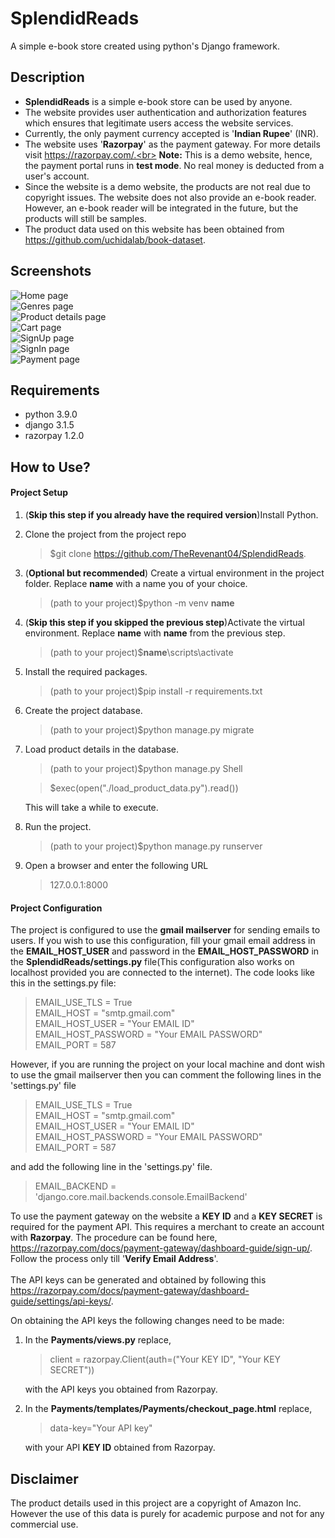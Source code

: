 # SplendidReads
A simple e-book store created using python's Django framework.

## Description
* **SplendidReads** is a simple e-book store can be used by anyone.
* The website provides user authentication and authorization features which ensures that legitimate users access the website services.
* Currently, the only payment currency accepted is '**Indian Rupee**' (INR).
* The website uses '**Razorpay**' as the payment gateway. For more details visit https://razorpay.com/.<br> **Note:** This is a demo website, hence, the payment portal runs in **test mode**.
  No real money is deducted from a user's account.
* Since the website is a demo website, the products are not real due to copyright issues. The website does not also provide an e-book reader. However, an e-book reader will be integrated in the future, but the products will still be samples.
* The product data used on this website has been obtained from https://github.com/uchidalab/book-dataset.


## Screenshots
![Home page](/static/images/home.png)
<br>
![Genres page](/static/images/genres.png)
<br>
![Product details page](/static/images/product_details.png)
<br>
![Cart page](/static/images/cart.png)
<br>
![SignUp page](/static/images/signup.png)
<br>
![SignIn page](/static/images/signin.png)
<br>
![Payment page](/static/images/payment.png)

## Requirements
* python 3.9.0
* django 3.1.5
* razorpay 1.2.0

## How to Use?
 #### Project Setup  
1. (**Skip this step if you already have the required version**)Install Python.

1. Clone the project from the project repo
   >$git clone https://github.com/TheRevenant04/SplendidReads.

1. (**Optional but recommended**) Create a virtual environment in the project folder. Replace **name** with a name you of your choice.
   >(path to your project)$python -m venv **name**  

1. (**Skip this step if you skipped the previous step**)Activate the virtual environment. Replace **name** with **name** from the previous step.
   >(path to your project)$**name**\scripts\activate

1. Install the required packages.
   >(path to your project)$pip install -r requirements.txt

1. Create the project database.
   >(path to your project)$python manage.py migrate

1. Load product details in the database.
   >(path to your project)$python manage.py Shell

   >$exec(open("./load_product_data.py").read())

   This will take a while to execute.

1. Run the project.
   >(path to your project)$python manage.py runserver

1. Open a browser and enter the following URL
   >127.0.0.1:8000
  #### Project Configuration
The project is configured to use the **gmail mailserver** for sending emails to users. If you wish to use this configuration, fill your gmail email address in the **EMAIL_HOST_USER** and password in the **EMAIL_HOST_PASSWORD** in the **SplendidReads/settings.py** file(This configuration also works on localhost provided you are connected to the internet). The code looks like this in the settings.py file:
>EMAIL_USE_TLS = True<br>
EMAIL_HOST = "smtp.gmail.com"<br>
EMAIL_HOST_USER = "Your EMAIL ID"<br>
EMAIL_HOST_PASSWORD = "Your EMAIL PASSWORD"<br>
EMAIL_PORT = 587

However, if you are running the project on your local machine and dont wish to use the gmail mailserver then you can comment the following lines in the 'settings.py' file
>EMAIL_USE_TLS = True<br>
EMAIL_HOST = "smtp.gmail.com"<br>
EMAIL_HOST_USER = "Your EMAIL ID"<br>
EMAIL_HOST_PASSWORD = "Your EMAIL PASSWORD"<br>
EMAIL_PORT = 587

and add the following line in the 'settings.py' file.

>EMAIL_BACKEND = 'django.core.mail.backends.console.EmailBackend'

To use the payment gateway on the website a **KEY ID** and a **KEY SECRET** is required for the payment API.
This requires a merchant to create an account with **Razorpay**. The procedure can be found here, https://razorpay.com/docs/payment-gateway/dashboard-guide/sign-up/.
Follow the process only till '**Verify Email Address**'.<br><br>
The API keys can be generated and obtained by following this https://razorpay.com/docs/payment-gateway/dashboard-guide/settings/api-keys/.

On obtaining the API keys the following changes need to be made:
1. In the **Payments/views.py** replace,
   >client = razorpay.Client(auth=("Your KEY ID", "Your KEY SECRET"))

   with the API keys you obtained from Razorpay.

1. In the **Payments/templates/Payments/checkout_page.html** replace,
   >data-key="Your API key"

   with your API **KEY ID** obtained from Razorpay.

 ## Disclaimer
 The product details used in this project are a copyright of Amazon Inc. However the use of this data is purely for academic purpose and not for any commercial use.
